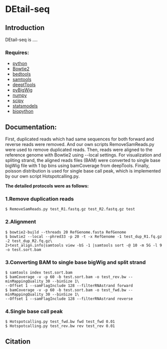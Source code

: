 # DEtail-seq
## Introduction
DEtail-seq is ....
### Requires:
- [python](http://www.python.org/downloads/)
- [Bowtie2](http://bowtie-bio.sourceforge.net/bowtie2/index.shtml)
- [bedtools](https://bedtools.readthedocs.io/en/latest/)
- [samtools](http://www.htslib.org/)
- [deeptTools](https://github.com/deeptools/deepTools)
- [pyBigWig](https://github.com/deeptools/pyBigWig)
- [numpy](https://numpy.org/)
- [scipy](https://www.scipy.org/)
- [statsmodels](https://www.statsmodels.org)
- [biopython](https://biopython.org/)
## Documentation:
First, duplicated reads which had same sequences for both forward and reverse reads were removed. And our own scripts RemoveSamReads.py were used to remove duplicated reads. Then, reads were aligned to the reference genome with Bowtie2 using --local settings. For visualization and spliting strand, the aligned reads files (BAM) were converted to single base bigWig file with 1 bp bins using bamCoverage from deepTools. Finally, poisson distribution is used for single base call peak, which is implemented by our own script Hotspotcalling.py.  
  
**The detailed protocols were as follows:**
### 1.Remove duplication reads
```
$ RemoveSamReads.py test_R1.fastq.gz test_R2.fastq.gz test
```

### 2.Alignment
```
$ bowtie2-build --threads 20 RefGenome.fasta RefGenome
$ bowtie2 --local --phred33 -p 20 -t -x RefGenome -1 test_dup_R1.fq.gz -2 test_dup_R2.fq.gz\
2>test_align.info|samtools view -bS -1 |samtools sort -@ 10 -m 5G -l 9 -o test.sort.bam
```
### 3.Converting BAM to single base bigWig and split strand
```
$ samtools index test.sort.bam
$ bamCoverage -v -p 60 -b test.sort.bam -o test_rev.bw --minMappingQuality 30 --binSize 1\
--Offset 1 --samFlagInclude 128 --filterRNAstrand forward
$ bamCoverage -v -p 60 -b test.sort.bam -o test_fwd.bw --minMappingQuality 30 --binSize 1\
--Offset 1 --samFlagInclude 128 --filterRNAstrand reverse
```
### 4.Single base call peak
```
$ Hotspotcalling.py test_fwd.bw fwd test_fwd 0.01
$ Hotspotcalling.py test_rev.bw rev test_rev 0.01
```
## Citation
